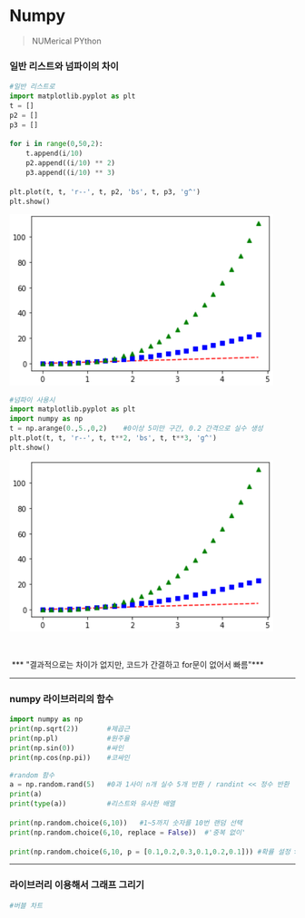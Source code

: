 # Numpy

> NUMerical PYthon



### 일반 리스트와 넘파이의 차이

```python
#일반 리스트로
import matplotlib.pyplot as plt
t = []
p2 = []
p3 = []

for i in range(0,50,2):
    t.append(i/10)
    p2.append((i/10) ** 2)
    p3.append((i/10) ** 3)
    
plt.plot(t, t, 'r--', t, p2, 'bs', t, p3, 'g^')
plt.show()
```

![image-20220106225251414](Numpy_code.assets/image-20220106225251414.png)

```python
#넘파이 사용시
import matplotlib.pyplot as plt
import numpy as np
t = np.arange(0.,5.,0,2) 	#0이상 5미만 구간, 0.2 간격으로 실수 생성
plt.plot(t, t, 'r--', t, t**2, 'bs', t, t**3, 'g^')
plt.show()
```

![image-20220106225434692](Numpy_code.assets/image-20220106225434692.png)

​                      				

​								*** "결과적으로는 차이가 없지만, 코드가 간결하고 for문이 없어서 빠름"***		



---

### numpy 라이브러리의 함수

```python
import numpy as np
print(np.sqrt(2))		#제곱근
print(np.pl)			#원주율
print(np.sin(0))		#싸인
print(np.cos(np.pi))	#코싸인
```

```python
#random 함수
a = np.random.rand(5)	#0과 1사이 n개 실수 5개 반환 / randint << 정수 반환
print(a)
print(type(a))			#리스트와 유사한 배열

print(np.random.choice(6,10))	#1~5까지 숫자를 10번 랜덤 선택
print(np.random.choice(6,10, replace = False))	#'중복 없이'

print(np.random.choice(6,10, p = [0.1,0.2,0.3,0.1,0.2,0.1])) #확률 설정 >> 합 1
```



---

### 라이브러리 이용해서 그래프 그리기

```python
#버블 차트
```


